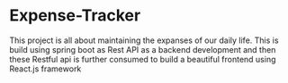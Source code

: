 # Expense-Tracker
This project is all about maintaining the expanses of our daily life. This is build using spring boot as Rest API as a backend development and then these Restful api is further consumed to build a beautiful frontend using React.js framework
